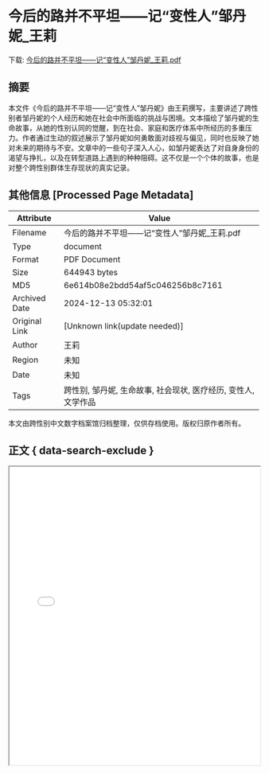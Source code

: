 # 今后的路并不平坦——记“变性人”邹丹妮_王莉

<!-- tcd_download_link -->
下载: <a href="../今后的路并不平坦——记“变性人”邹丹妮_王莉.pdf" download>今后的路并不平坦——记“变性人”邹丹妮_王莉.pdf</a>
<!-- tcd_download_link_end -->

## 摘要

<!-- tcd_abstract -->
本文件《今后的路并不平坦——记“变性人”邹丹妮》由王莉撰写，主要讲述了跨性别者邹丹妮的个人经历和她在社会中所面临的挑战与困境。文本描绘了邹丹妮的生命故事，从她的性别认同的觉醒，到在社会、家庭和医疗体系中所经历的多重压力。作者通过生动的叙述展示了邹丹妮如何勇敢面对歧视与偏见，同时也反映了她对未来的期待与不安。文章中的一些句子深入人心，如邹丹妮表达了对自身身份的渴望与挣扎，以及在转型道路上遇到的种种阻碍。这不仅是一个个体的故事，也是对整个跨性别群体生存现状的真实记录。

<!-- tcd_abstract_end -->

## 其他信息 [Processed Page Metadata]

| Attribute       | Value                                  |
|-----------------|----------------------------------------|
| Filename        | 今后的路并不平坦——记“变性人”邹丹妮_王莉.pdf                             |
| Type            | document                                 |
| Format          | PDF Document                               |
| Size            | 644943 bytes                           |
| MD5             | 6e614b08e2bdd54af5c046256b8c7161                                  |
| Archived Date   | 2024-12-13 05:32:01                             |
| Original Link   | [Unknown link(update needed)]                         |
| Author          | 王莉                               |
| Region          | 未知                               |
| Date            | 未知                                 |
| Tags            | 跨性别, 邹丹妮, 生命故事, 社会现状, 医疗经历, 变性人, 文学作品                                 |

本文由跨性别中文数字档案馆归档整理，仅供存档使用。版权归原作者所有。


## 正文 { data-search-exclude }

<!-- tcd_main_text -->
<iframe src="../今后的路并不平坦——记“变性人”邹丹妮_王莉.pdf" width="100%" height="600px">
    <p>无法显示PDF，请下载查看。</p>
</iframe>
<!-- tcd_main_text_end -->

